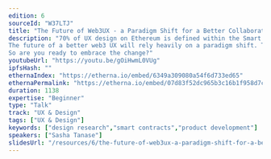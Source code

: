 ```yaml
---
edition: 6
sourceId: "W37LTJ"
title: "The Future of Web3UX - a Paradigm Shift for a Better Collaboration between Design and Development"
description: "70% of UX design on Ethereum is defined within the Smart Contracts. So why are so few UX experts involved in Smart Contract design? It’s time for a shift towards better crypto UX.
The future of a better web3 UX will rely heavily on a paradigm shift. The necessity of change in the way we work and the way we look at how products are designed and planned is more and more needed. 
So are you ready to embrace the change?"
youtubeUrl: "https://youtu.be/gOiHwmL0VUg"
ipfsHash: ""
ethernaIndex: "https://etherna.io/embed/6349a309080a54f6d733ed65"
ethernaPermalink: "https://etherna.io/embed/07d83f52dc965b3c16b1f958d7cb5363a55b622a79ee5feb410c5212914c6b97"
duration: 1138
expertise: "Beginner"
type: "Talk"
track: "UX & Design"
tags: ["UX & Design"]
keywords: ["design research","smart contracts","product development"]
speakers: ["Sasha Tanase"]
slidesUrl: "/resources/6/the-future-of-web3ux-a-paradigm-shift-for-a-better-collaboration-between-design-and-development.pdf"
---
```

